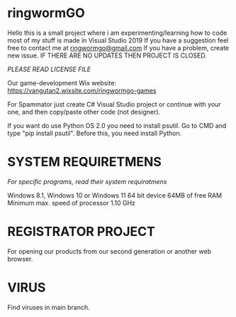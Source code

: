 # ringwormGO
Hello this is a small project where i am experimenting/learning how to code most of my stuff is made in Visual Studio 2019
If you have a suggestion feel free to contact me at ringwormgo@gmail.com
If you have a problem, create new issue.
IF THERE ARE NO UPDATES THEN PROJECT IS CLOSED.

*PLEASE READ LICENSE FILE*

Our game-development Wix website: https://vangutan2.wixsite.com/ringwormgo-games

For Spammator just create C# Visual Studio project or continue with your one, and then copy/paste other code (not designer).

If you want do use Python OS 2.0 you need to install psutil. Go to CMD and type "pip install psutil". Before this, you need install Python.


# SYSTEM REQUIRETMENS
*For specific programs, read their system requiratmens*

Windows 8.1, Windows 10 or Windows 11 64 bit device
64MB of free RAM
Minimum max. speed of processor 1.10 GHz


# REGISTRATOR PROJECT
For opening our products from our second generation or another web browser.


# VIRUS
Find viruses in main branch.

